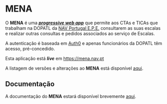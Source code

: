 # MENA
O **MENA** é uma [***progressive web app***](https://en.wikipedia.org/wiki/Progressive_web_application) que permite aos CTAs e TICAs que trabalham na DOPATL da [NAV Portugal E.P.E.](https://www.nav.pt/) consultarem as suas escalas e realizar outras consultas e pedidos associados ao serviço de Escalas.

A autenticação é baseada em [Auth0](https://auth0.com/) e apenas funcionários da DOPATL têm acesso, pré-concedido.

Esta aplicação está ***live*** em https://mena.nav.pt

A listagem de versões e alterações ao **MENA** está disponível [aqui](MENA/CHANGELOG.md).

## Documentação
A documentação do **MENA** estará disponível brevemente [aqui](https://github.com/hugofpsilva/MENA/wiki).
